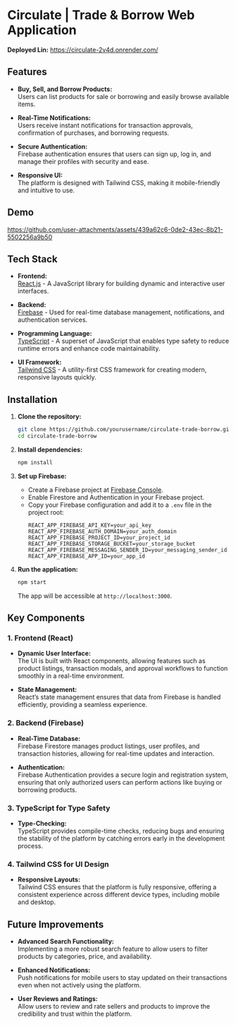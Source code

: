 # Circulate | Trade & Borrow Web Application

**Deployed Lin:** https://circulate-2v4d.onrender.com/

## Features
- **Buy, Sell, and Borrow Products:**  
  Users can list products for sale or borrowing and easily browse available items.
  
- **Real-Time Notifications:**  
  Users receive instant notifications for transaction approvals, confirmation of purchases, and borrowing requests.
  
- **Secure Authentication:**  
  Firebase authentication ensures that users can sign up, log in, and manage their profiles with security and ease.

- **Responsive UI:**  
  The platform is designed with Tailwind CSS, making it mobile-friendly and intuitive to use.

## Demo

https://github.com/user-attachments/assets/439a62c6-0de2-43ec-8b21-5502256a9b50

## Tech Stack

- **Frontend:**  
  [React.js](https://reactjs.org/) - A JavaScript library for building dynamic and interactive user interfaces.
  
- **Backend:**  
  [Firebase](https://firebase.google.com/) - Used for real-time database management, notifications, and authentication services.
  
- **Programming Language:**  
  [TypeScript](https://www.typescriptlang.org/) - A superset of JavaScript that enables type safety to reduce runtime errors and enhance code maintainability.
  
- **UI Framework:**  
  [Tailwind CSS](https://tailwindcss.com/) - A utility-first CSS framework for creating modern, responsive layouts quickly.



## Installation

1. **Clone the repository:**
   ```bash
   git clone https://github.com/yourusername/circulate-trade-borrow.git
   cd circulate-trade-borrow
   ```

2. **Install dependencies:**
   ```bash
   npm install
   ```

3. **Set up Firebase:**
   - Create a Firebase project at [Firebase Console](https://console.firebase.google.com/).
   - Enable Firestore and Authentication in your Firebase project.
   - Copy your Firebase configuration and add it to a `.env` file in the project root:
     ```
     REACT_APP_FIREBASE_API_KEY=your_api_key
     REACT_APP_FIREBASE_AUTH_DOMAIN=your_auth_domain
     REACT_APP_FIREBASE_PROJECT_ID=your_project_id
     REACT_APP_FIREBASE_STORAGE_BUCKET=your_storage_bucket
     REACT_APP_FIREBASE_MESSAGING_SENDER_ID=your_messaging_sender_id
     REACT_APP_FIREBASE_APP_ID=your_app_id
     ```

4. **Run the application:**
   ```bash
   npm start
   ```
   The app will be accessible at `http://localhost:3000`.

## Key Components

### 1. **Frontend (React)**
- **Dynamic User Interface:**  
  The UI is built with React components, allowing features such as product listings, transaction modals, and approval workflows to function smoothly in a real-time environment.
  
- **State Management:**  
  React’s state management ensures that data from Firebase is handled efficiently, providing a seamless experience.

### 2. **Backend (Firebase)**
- **Real-Time Database:**  
  Firebase Firestore manages product listings, user profiles, and transaction histories, allowing for real-time updates and interaction.
  
- **Authentication:**  
  Firebase Authentication provides a secure login and registration system, ensuring that only authorized users can perform actions like buying or borrowing products.


### 3. **TypeScript for Type Safety**
- **Type-Checking:**  
  TypeScript provides compile-time checks, reducing bugs and ensuring the stability of the platform by catching errors early in the development process.

### 4. **Tailwind CSS for UI Design**
- **Responsive Layouts:**  
  Tailwind CSS ensures that the platform is fully responsive, offering a consistent experience across different device types, including mobile and desktop.

## Future Improvements
- **Advanced Search Functionality:**  
  Implementing a more robust search feature to allow users to filter products by categories, price, and availability.
  
- **Enhanced Notifications:**  
  Push notifications for mobile users to stay updated on their transactions even when not actively using the platform.
  
- **User Reviews and Ratings:**  
  Allow users to review and rate sellers and products to improve the credibility and trust within the platform.

